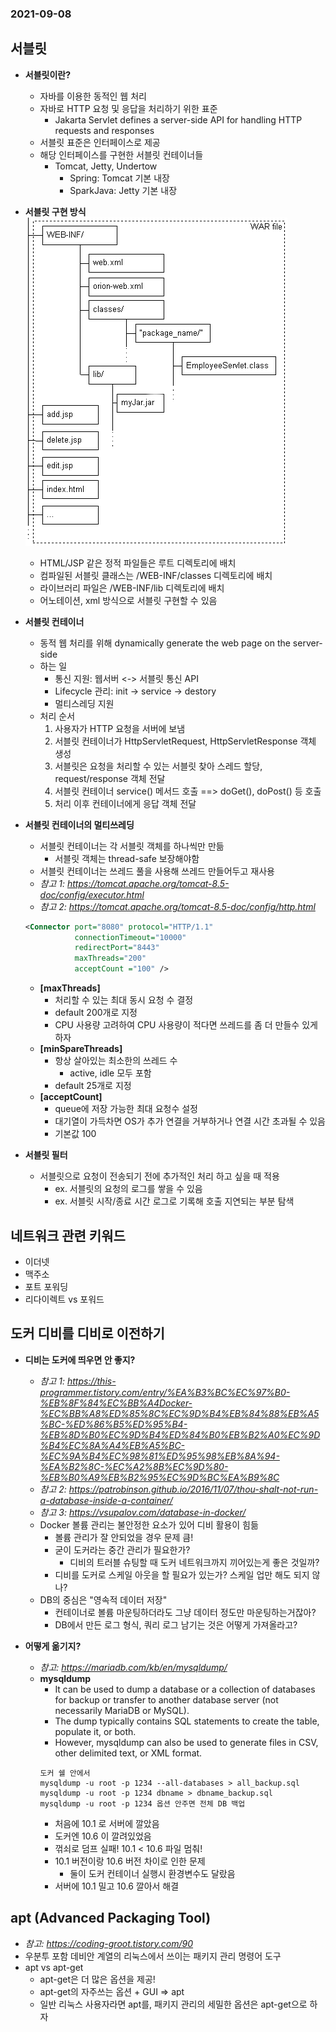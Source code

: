 ### 2021-09-08

## 서블릿
- **서블릿이란?**
    - 자바를 이용한 동적인 웹 처리
    - 자바로 HTTP 요청 및 응답을 처리하기 위한 표준
        - Jakarta Servlet defines a server-side API for handling HTTP requests and responses
    - 서블릿 표준은 인터페이스로 제공
    - 해당 인터페이스를 구현한 서블릿 컨테이너들
        - Tomcat, Jetty, Undertow
            - Spring: Tomcat 기본 내장
            - SparkJava: Jetty 기본 내장

- **서블릿 구현 방식**
    ![](../image/2021-09-08-servlet-directory.gif)
    - HTML/JSP 같은 정적 파일들은 루트 디렉토리에 배치
    - 컴파일된 서블릿 클래스는 /WEB-INF/classes 디렉토리에 배치
    - 라이브러리 파일은 /WEB-INF/lib 디렉토리에 배치
    - 어노테이션, xml 방식으로 서블릿 구현할 수 있음

- **서블릿 컨테이너**
    - 동적 웹 처리를 위해 dynamically generate the web page on the server-side
    - 하는 일
        - 통신 지원: 웹서버 <-> 서블릿 통신 API
        - Lifecycle 관리: init -> service -> destory
        - 멀티스레딩 지원
    - 처리 순서
        1. 사용자가 HTTP 요청을 서버에 보냄
        2. 서블릿 컨테이너가 HttpServletRequest, HttpServletResponse 객체 생성
        3. 서블릿은 요청을 처리할 수 있는 서블릿 찾아 스레드 할당, request/response 객체 전달
        4. 서블릿 컨테이너 service() 메서드 호출 ==> doGet(), doPost() 등 호출
        5. 처리 이후 컨테이너에게 응답 객체 전달

- **서블릿 컨테이너의 멀티쓰레딩**
    - 서블릿 컨테이너는 각 서블릿 객체를 하나씩만 만듦
        - 서블릿 객체는 thread-safe 보장해야함
    - 서블릿 컨테이너는 쓰레드 풀을 사용해 쓰레드 만들어두고 재사용
    - *참고 1: https://tomcat.apache.org/tomcat-8.5-doc/config/executor.html*
    - *참고 2: https://tomcat.apache.org/tomcat-8.5-doc/config/http.html*
    ```xml
    <Connector port="8080" protocol="HTTP/1.1" 
               connectionTimeout="10000" 
               redirectPort="8443"  
               maxThreads="200"   
               acceptCount ="100" />
    ```
    - **[maxThreads]** 
        - 처리할 수 있는 최대 동시 요청 수 결정
        - default 200개로 지정
        - CPU 사용량 고려하여 CPU 사용량이 적다면 쓰레드를 좀 더 만들수 있게 하자
    - **[minSpareThreads]**
        - 항상 살아있는 최소한의 쓰레드 수
            - active, idle 모두 포함
        - default 25개로 지정
    - **[acceptCount]**
        - queue에 저장 가능한 최대 요청수 설정
        - 대기열이 가득차면 OS가 추가 연결을 거부하거나 연결 시간 초과될 수 있음
        - 기본값 100

- **서블릿 필터**
    - 서블릿으로 요청이 전송되기 전에 추가적인 처리 하고 싶을 때 적용
        - ex. 서블릿의 요청의 로그를 쌓을 수 있음
        - ex. 서블릿 시작/종료 시간 로그로 기록해 호출 지연되는 부분 탐색

## 네트워크 관련 키워드
- 이더넷
- 맥주소
- 포트 포워딩
- 리다이렉트 vs 포워드

## 도커 디비를 디비로 이전하기
- **디비는 도커에 띄우면 안 좋지?**
    - *참고 1: https://this-programmer.tistory.com/entry/%EA%B3%BC%EC%97%B0-%EB%8F%84%EC%BB%A4Docker-%EC%BB%A8%ED%85%8C%EC%9D%B4%EB%84%88%EB%A5%BC-%ED%86%B5%ED%95%B4-%EB%8D%B0%EC%9D%B4%ED%84%B0%EB%B2%A0%EC%9D%B4%EC%8A%A4%EB%A5%BC-%EC%9A%B4%EC%98%81%ED%95%98%EB%8A%94-%EA%B2%8C-%EC%A2%8B%EC%9D%80-%EB%B0%A9%EB%B2%95%EC%9D%BC%EA%B9%8C*
    - *참고 2: https://patrobinson.github.io/2016/11/07/thou-shalt-not-run-a-database-inside-a-container/*
    - *참고 3: https://vsupalov.com/database-in-docker/*
    - Docker 볼륨 관리는 불안정한 요소가 있어 디비 활용이 힘듦
        - 볼륨 관리가 잘 안되었을 경우 문제 큼!
        - 굳이 도커라는 중간 관리가 필요한가? 
            - 디비의 트러블 슈팅할 때 도커 네트워크까지 끼어있는게 좋은 것일까?
        - 디비를 도커로 스케일 아웃을 할 필요가 있는가? 스케일 업만 해도 되지 않나?
    - DB의 중심은 "영속적 데이터 저장"
        - 컨테이너로 볼륨 마운팅하더라도 그냥 데이터 정도만 마운팅하는거잖아?
        - DB에서 만든 로그 형식, 쿼리 로그 남기는 것은 어떻게 가져올라고?
    
- **어떻게 옮기지?**
    - *참고: https://mariadb.com/kb/en/mysqldump/*
    - **mysqldump**
        - It can be used to dump a database or a collection of databases for backup or transfer to another database server (not necessarily MariaDB or MySQL). 
        - The dump typically contains SQL statements to create the table, populate it, or both. 
        - However, mysqldump can also be used to generate files in CSV, other delimited text, or XML format.    
        ```
        도커 쉘 안에서
        mysqldump -u root -p 1234 --all-databases > all_backup.sql
        mysqldump -u root -p 1234 dbname > dbname_backup.sql
        mysqldump -u root -p 1234 옵션 안주면 전체 DB 백업
        ```
        - 처음에 10.1 로 서버에 깔았음
        - 도커엔 10.6 이 깔려있었음 
        - 꺾쇠로 덤프 실패! 10.1 < 10.6 파일 멈춰!
        - 10.1 버전이랑 10.6 버전 차이로 인한 문제
            - 둘이 도커 컨테이너 실행시 환경변수도 달랐음
        - 서버에 10.1 밀고 10.6 깔아서 해결

## apt (Advanced Packaging Tool)
- *참고: https://coding-groot.tistory.com/90*
- 우분투 포함 데비안 계열의 리눅스에서 쓰이는 패키지 관리 명령어 도구
- apt vs apt-get
    - apt-get은 더 많은 옵션을 제공!
    - apt-get의 자주쓰는 옵션 + GUI => apt
    - 일반 리눅스 사용자라면 apt를, 패키지 관리의 세밀한 옵션은 apt-get으로 하자
